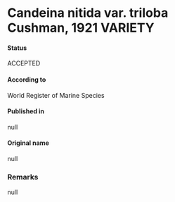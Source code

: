 Candeina nitida var. triloba Cushman, 1921 VARIETY
=======

#### Status
ACCEPTED

#### According to
World Register of Marine Species

#### Published in
null

#### Original name
null

### Remarks
null